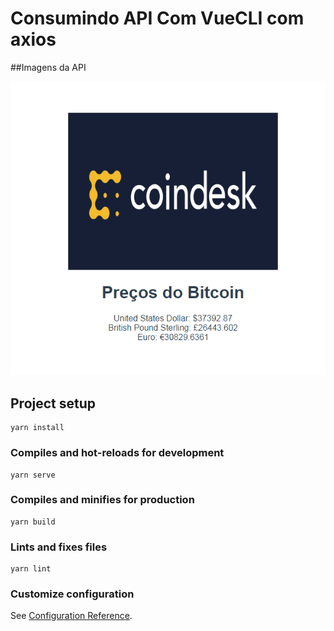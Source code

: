 # Consumindo API Com VueCLI com axios

##Imagens da API

![img](https://github.com/augustoOliveira1993/consumo-api-vue-cli-axios/blob/main/src/assets/api-coin-desk.png)

## Project setup
```
yarn install
```

### Compiles and hot-reloads for development
```
yarn serve
```

### Compiles and minifies for production
```
yarn build
```

### Lints and fixes files
```
yarn lint
```

### Customize configuration
See [Configuration Reference](https://cli.vuejs.org/config/).

